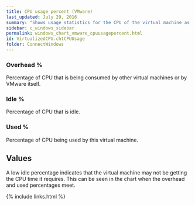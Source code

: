 ```yaml
---
title: CPU usage percent (VMware)
last_updated: July 29, 2016
summary: "Shows usage statistics for the CPU of the virtual machine as percentages of the theoretical maximum CPU available to the virtual machine."
sidebar: c_windows_sidebar
permalink: windows_chart_vmware_cpuusagepercent.html
id: VirtualizedCPU.chtCPUUsage
folder: ConnectWindows
---
```




### Overhead %

Percentage of CPU that is being consumed by other virtual machines or by VMware itself.

### Idle %

Percentage of CPU that is idle.

### Used %

Percentage of CPU being used by this virtual machine.

## Values

A low idle percentage indicates that the virtual machine may not be getting the CPU time it requires. This can be seen in the chart when the overhead and used percentages meet.



{% include links.html %}
